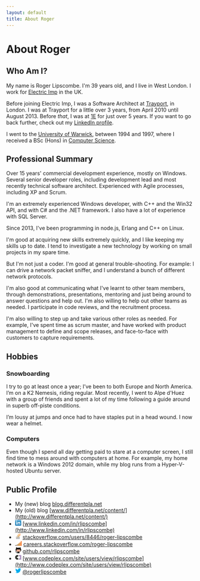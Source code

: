 ```yaml
---
layout: default
title: About Roger
---
```


# About Roger

## Who Am I?

My name is Roger Lipscombe. I'm 39 years old, and I live in West London.  I
work for [Electric Imp](http://electricimp.com) in the UK.

Before joining Electric Imp, I was a Software Architect at
[Trayport](http://trayport.com), in London. I was at Trayport for a little over
3 years, from April 2010 until August 2013.  Before *that*, I was at
[1E](http://1e.com) for just over 5 years. If you want to go back further,
check out my [LinkedIn profile](http://www.linkedin.com/in/rlipscombe).

I went to the [University of Warwick](http://warwick.ac.uk/), between 1994 and
1997, where I received a BSc (Hons) in [Computer Science](http://www.dcs.warwick.ac.uk/).

## Professional Summary

Over 15 years' commercial development experience, mostly on Windows. Several
senior developer roles, including development lead and most recently technical
software architect. Experienced with Agile processes, including XP and Scrum.

I'm an extremely experienced Windows developer, with C++ and the Win32 API, and
with C# and the .NET framework. I also have a lot of experience with SQL
Server.

Since 2013, I've been programming in node.js, Erlang and C++ on Linux.

I'm good at acquiring new skills extremely quickly, and I like keeping my
skills up to date. I tend to investigate a new technology by working on small
projects in my spare time.

But I'm not just a coder. I'm good at general trouble-shooting. For example: I
can drive a network packet sniffer, and I understand a bunch of different
network protocols.

I'm also good at communicating what I've learnt to other team members, through
demonstrations, presentations, mentoring and just being around to answer
questions and help out.  I'm also willing to help out other teams as needed. I
participate in code reviews, and the recruitment process.

I'm also willing to step up and take various other roles as needed. For
example, I've spent time as scrum master, and have worked with product
management to define and scope releases, and face-to-face with customers to
capture requirements.

## Hobbies

### Snowboarding

I try to go at least once a year; I’ve been to both Europe and North America.
I’m on a K2 Nemesis, riding regular. Most recently, I went to Alpe d'Huez with
a group of friends and spent a lot of my time following a guide around in
superb off-piste conditions.

I’m lousy at jumps and once had to have staples put in a head wound. I now wear
a helmet.

### Computers

Even though I spend all day getting paid to stare at a computer screen, I still
find time to mess around with computers at home.  For example, my home network
is a Windows 2012 domain, while my blog runs from a Hyper-V-hosted Ubuntu server.

## Public Profile

* My (new) blog	[blog.differentpla.net](http://blog.differentpla.net)
* My (old) blog	[www.differentpla.net/content/](http://www.differentpla.net/content/)
* ![](images/LinkedIn_Logo16px.png) [www.linkedin.com/in/rlipscombe](http://www.linkedin.com/in/rlipscombe)
* ![](images/so-icon.png) [stackoverflow.com/users/8446/roger-lipscombe](http://stackoverflow.com/users/8446/roger-lipscombe)
* ![](images/careers-icon.png) [careers.stackoverflow.com/roger-lipscombe](http://careers.stackoverflow.com/roger-lipscombe)
* ![](images/github-icon.png) [github.com/rlipscombe](http://github.com/rlipscombe)
* ![](images/codeplex-icon.png) [www.codeplex.com/site/users/view/rlipscombe](http://www.codeplex.com/site/users/view/rlipscombe)
* ![](images/twitter-icon.png) [@rogerlipscombe](https://twitter.com/rogerlipscombe)
